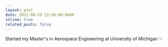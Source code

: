 ```yaml
---
layout: post
date: 2021-08-29 15:59:00-0400
inline: true
related_posts: false
---
```


Started my Master's in Aerospace Engineering at University of Michigan :sparkles: